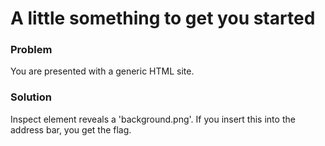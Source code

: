 # A little something to get you started

### Problem

You are presented with a generic HTML site.

### Solution 

Inspect element reveals a 'background.png'. If you insert this into the address bar, you get the flag. 
